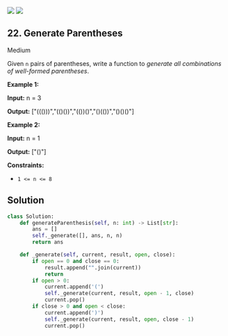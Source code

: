 [![](https://img.shields.io/github/stars/javadev/LeetCode-in-All?label=Stars&style=flat-square)](https://github.com/javadev/LeetCode-in-All)
[![](https://img.shields.io/github/forks/javadev/LeetCode-in-All?label=Fork%20me%20on%20GitHub%20&style=flat-square)](https://github.com/javadev/LeetCode-in-All/fork)

## 22\. Generate Parentheses

Medium

Given `n` pairs of parentheses, write a function to _generate all combinations of well-formed parentheses_.

**Example 1:**

**Input:** n = 3

**Output:** ["((()))","(()())","(())()","()(())","()()()"] 

**Example 2:**

**Input:** n = 1

**Output:** ["()"] 

**Constraints:**

*   `1 <= n <= 8`



## Solution

```python
class Solution:
    def generateParenthesis(self, n: int) -> List[str]:
        ans = []
        self._generate([], ans, n, n)
        return ans

    def _generate(self, current, result, open, close):
        if open == 0 and close == 0:
            result.append("".join(current))
            return
        if open > 0:
            current.append('(')
            self._generate(current, result, open - 1, close)
            current.pop()
        if close > 0 and open < close:
            current.append(')')
            self._generate(current, result, open, close - 1)
            current.pop()
```